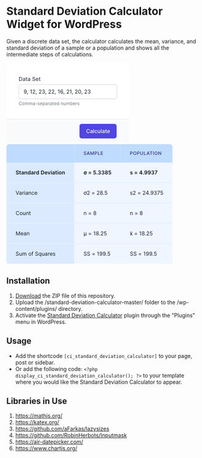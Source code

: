 # Standard Deviation Calculator Widget for WordPress

Given a discrete data set, the calculator calculates the mean, variance, and standard deviation of a sample or a population and shows all the intermediate steps of calculations.

![Standard Deviation Calculator Input Form](/assets/images/screenshot-1.png "Standard Deviation Calculator Input Form")
![Standard Deviation Calculator Calculation Results](/assets/images/screenshot-2.png "Standard Deviation Calculator Calculation Results")

## Installation

1. [Download](https://github.com/pub-calculator-io/standard-deviation-calculator/archive/refs/heads/master.zip) the ZIP file of this repository.
2. Upload the /standard-deviation-calculator-master/ folder to the /wp-content/plugins/ directory.
3. Activate the [Standard Deviation Calculator](https://www.calculator.io/standard-deviation-calculator/ "Standard Deviation Calculator Homepage") plugin through the "Plugins" menu in WordPress.

## Usage
* Add the shortcode `[ci_standard_deviation_calculator]` to your page, post or sidebar.
* Or add the following code: `<?php display_ci_standard_deviation_calculator(); ?>` to your template where you would like the Standard Deviation Calculator to appear.

## Libraries in Use
1. https://mathjs.org/
2. https://katex.org/
3. https://github.com/aFarkas/lazysizes
4. https://github.com/RobinHerbots/Inputmask
5. https://air-datepicker.com/
6. https://www.chartjs.org/
